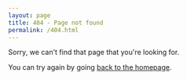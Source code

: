 ```yaml
---
layout: page
title: 404 - Page not found
permalink: /404.html
---
```


Sorry, we can't find that page that you're looking for. 

You can try again by going [back to the homepage](http://www.daniellerch.me).

<!--
[<img src="{{ site.baseurl }}/images/404.jpg" alt="Constructocat by https://github.com/jasoncostello" style="width: 400px;"/>]({{ site.baseurl }}/)
-->
